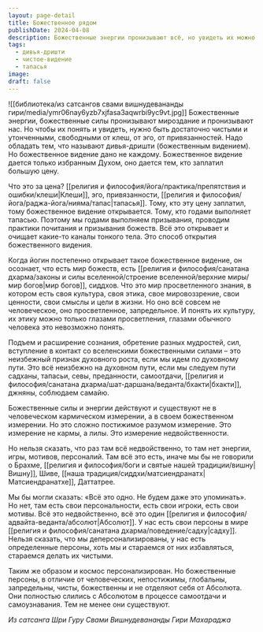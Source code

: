 ```yaml
---
layout: page-detail
title: Божественное рядом
publishDate: 2024-04-08
description: Божественные энергии пронизывают всё, но увидеть их можно только через очищение от клеш, эго и привязанностей, развив божественное видение (дивья-дришти) ценой долгой тапасьи. Обретая такое видение, йогин осознаёт существование особого мира богов с просветлённой культурой, этикой и ценностями, недоступными обычному восприятию. Духовный рост неизбежно ведёт к контакту с этими силами, которые действуют в измерении лилы и недвойственности, но сохраняют свои уникальные персоны, сливающиеся с Абсолютом.
tags:
  - дивья-дришти
  - чистое-видение
  - тапасья
image: 
draft: false
---
```

![[библиотека/из сатсангов свами вишнудевананды гири/media/ymr06nay6yzb7xjfasa3aqwrbi9yc9vt.jpg]]
 Божественные энергии, божественные силы пронизывают мироздание и пронизывают нас. Но чтобы их понять и увидеть, нужно быть достаточно чистыми и утонченными, свободными от клеш, от эго, от привязанностей. Надо обладать тем, что называют дивья-дришти (божественным видением). Но божественное видение дано не каждому. Божественное видение дается только избранным Духом, оно дается тем, кто заплатил большую цену.

 Что это за цена? [[религия и философия/йога/практика/препятствия и ошибки/клеши|Клеши]], эго, привязанности, [[религия и философия/йога/раджа-йога/нияма/тапас|тапасья]]. Тому, кто эту цену заплатил, тому божественное видение открывается. Тому, кто годами выполняет тапасью. Поэтому мы годами выполняем призывания, проводим практики почитания и призывания божеств. Всё это открывает и очищает какие-то каналы тонкого тела. Это способ открытия божественного видения.

 Когда йогин постепенно открывает такое божественное видение, он осознает, что есть мир божеств, есть [[религия и философия/санатана дхарма/законы и силы вселенной/строение вселенной/верхние миры/мир богов|мир богов]], сиддхов. Что это мир просветленного знания, в котором есть своя культура, своя этика, свое мировоззрение, свои ценности, свои смыслы и цели в жизни. Но оно всё совсем не человеческое, оно просветленное, запредельное. И понять их культуру, их этику можно только глазами просветления, глазами обычного человека это невозможно понять.

 Подъем и расширение сознания, обретение разных мудростей, сил, вступление в контакт со вселенскими божественными силами – это неизбежный признак духовного роста, если мы идем по духовному пути. Это всё неизбежно на духовном пути, если мы следуем пути садханы, тапасьи, севы, преданности, самоотдачи, [[религия и философия/санатана дхарма/шат-даршана/веданта/бхакти|бхакти]], джняны, соблюдаем самайю.

 Божественные силы и энергии действуют и существуют не в человеческом кармическом измерении, а в своем божественном измерении. Но это сложно постижимое разумом измерение. Это измерение не кармы, а лилы. Это измерение недвойственности.

 Но нельзя сказать, что раз там всё недвойственно, то там нет энергии, игры, мотивов, персоналий. Там всё это есть, иначе мы бы не говорили о Брахме, [[религия и философия/боги и святые нашей традиции/вишну|Вишну]], Шиве, [[наша традиция/сиддхи/матсиендранатх|Матсиендранатхе]], Даттатрее.

 Мы бы могли сказать: «Всё это одно. Не будем даже это упоминать». Но нет, там есть свои персональности, есть свои игроки, есть свои мотивы. Всё это недвойственно, всё это один [[религия и философия/адвайта-веданта/абсолют|Абсолют]]. У нас есть свои персоны в мире [[религия и философия/санатана дхарма/поведение/садху|садху]]. Нельзя сказать, что мы деперсонализированы, у нас есть определенные персоны, хоть мы и стараемся от них избавляться, стараемся делать их чистыми.

 Таким же образом и космос персонализирован. Но божественные персоны, в отличие от человеческих, непостижимы, глобальны, запредельны, чисты, божественны и не отделяют себя от Абсолюта. Они полностью слились с Абсолютом в процессе самоотдачи и самоузнавания. Тем не менее они существуют.

*Из сатсанга Шри Гуру Свами Вишнудевананды Гири Махараджа*